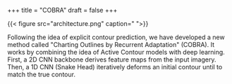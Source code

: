 +++
title = "COBRA"
draft = false
+++

{{< figure src="architecture.png" caption=" ">}}

Following the idea of explicit contour prediction,
we have developed a new method called "Charting Outlines by Recurrent Adaptation" (COBRA).
It works by combining the idea of Active Contour models with deep learning.
First, a 2D CNN backbone derives feature maps from the input imagery.
Then, a 1D CNN (Snake Head) iteratively deforms an initial contour until to match the true contour.

